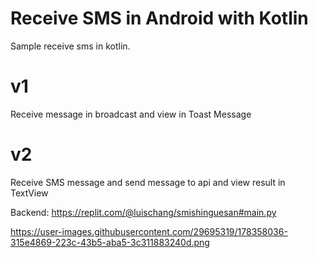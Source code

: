 # Receive SMS in Android with Kotlin
Sample receive sms in kotlin.

# v1
Receive message in broadcast and view in Toast Message 

# v2
Receive SMS message and send message to api and view result in TextView

Backend:
https://replit.com/@luischang/smishinguesan#main.py

https://user-images.githubusercontent.com/29695319/178358036-315e4869-223c-43b5-aba5-3c311883240d.png
